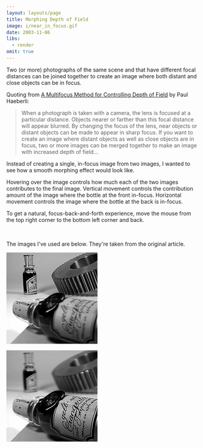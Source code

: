 ```yaml
---
layout: layouts/page
title: Morphing Depth of Field
image: i/near_in_focus.gif
date: 2003-11-06
libs:
  - render
omit: true
---
```


Two (or more) photographs of the same scene and that have different focal distances can be joined together to create an image where both distant and close objects can be in focus.

Quoting from [A Multifocus Method for Controlling Depth of Field](https://www.graficaobscura.com/depth/index.html) by Paul Haeberli:

> When a photograph is taken with a camera, the lens is focused at a particular distance. Objects nearer or farther than this focal distance will appear blurred. By changing the focus of the lens, near objects or distant objects can be made to appear in sharp focus. If you want to create an image where distant objects as well as close objects are in focus, two or more images can be merged together to make an image with increased depth of field...

Instead of creating a single, in-focus image from two images, I wanted to see how a smooth morphing effect would look like.

Hovering over the image controls how much each of the two images contributes to the final image. Vertical movement controls the contribution amount of the image where the bottle at the front in-focus. Horizontal movement controls the image where the bottle at the back is in-focus.

To get a natural, focus-back-and-forth experience, move the mouse from the top right corner to the bottom left corner and back.

<p class="canvas-container" style="height: auto; padding: 0.5rlh;">
  <canvas id="canvas" class="black" width="239" height="239" style="cursor: crosshair;"></canvas>
</p>

<script type="module">
  async function loadImage(src) {
    const img = new Image();
    img.src = src;
    img.crossOrigin = 'anonymous';

    await img.decode();

    return img;
  }

  function getImageData(img) {
    const canvas = document.createElement('canvas');
    canvas.width = img.width;
    canvas.height = img.height;

    const ctx = canvas.getContext('2d');
    ctx.drawImage(img, 0, 0);

    return ctx.getImageData(0, 0, img.width, img.height).data;
  }

  render('canvas', {
    async init(canvas, ctx) {
      canvas.addEventListener('pointermove', (e) => {
        this.mouseX = Math.max(0, e.offsetX);
        this.mouseY = Math.max(0, e.offsetY);
      });

      const imgNear = await loadImage('i/near-in-focus.gif');
      const imgFar = await loadImage('i/far-in-focus.gif');
      const imgSel = await loadImage('i/selector.gif');

      this.dataNear = getImageData(imgNear);
      this.dataFar = getImageData(imgFar);
      this.dataSel = getImageData(imgSel);

      this.ready = true;

      this.mouseX = canvas.width / 2;
      this.mouseY = canvas.height / 2;
    },
    draw(ctx, t) {
      const canvas = ctx.canvas;

      if (!this.ready) {
        const radiusL = canvas.width / 16;
        const radiusS = canvas.width / 64;
        const vel = 2; // Rotations per second

        const a = t / 1000 * Math.PI * 2 * vel;

        canvas.width |= 0;

        ctx.fillStyle = 'white';
        ctx.beginPath();
        ctx.arc(
          canvas.width / 2 + Math.cos(a) * radiusL,
          canvas.height / 2 + Math.sin(a) * radiusL,
          radiusS,
          0, Math.PI * 2
        );
        ctx.fill();

        return;
      }

      if (this.pmouseX === this.mouseX && this.pmouseY === this.mouseY) return;

      this.pmouseX = this.mouseX;
      this.pmouseY = this.mouseY;

      const normX = this.mouseX / canvas.width;
      const normY = this.mouseY / canvas.height;

      const nearFade = normY;
      const farFade = normX;

      // Sepia
      const color = [228, 212, 180];

      const imageData = new ImageData(canvas.width, canvas.height);

      for (let i = 0; i < imageData.data.length;) {
        const briNear = this.dataNear[i] / 255;
        const briFar = this.dataFar[i] / 255;
        const sel = this.dataSel[i] & 1;

        // Calculate brightness - this expression can probably be simplified,
        // but then it would become harder to follow...
        const bri =
          (briNear * nearFade + briFar * (1 - nearFade)) * (1 - sel) +
          (briFar * farFade + briNear * (1 - farFade)) * sel;

        imageData.data[i++] = color[0] * bri;
        imageData.data[i++] = color[1] * bri;
        imageData.data[i++] = color[2] * bri;
        imageData.data[i++] = 255;
      }

      ctx.putImageData(imageData, 0, 0);
    },
  });
</script>

<!--
This was originally done using [Processing](https://processing.org/), then ported to Processing.js (deprecated) and I've recently ported it to [p5.js](https://p5js.org/) with GPT-4. You can download the original [PDE file](multi_focus.pde) or the ported [p5.js file](sketch.js).
-->

The images I've used are below. They're taken from the original article.

<p class="center">
  <img src="i/far_in_focus.gif" alt="Far in focus">
</p>

<p class="center">
  <img src="i/near_in_focus.gif" alt="Near in focus">
</p>
